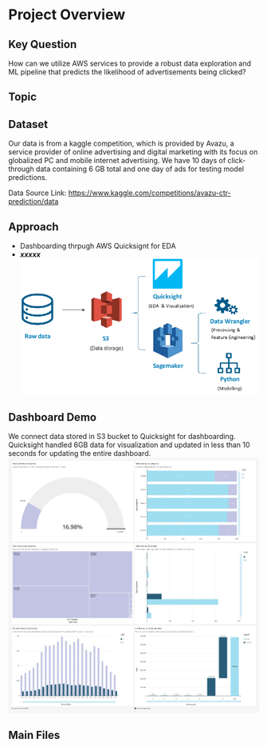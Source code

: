 # Project Overview
## Key Question
How can we utilize AWS services to provide a robust data exploration and ML pipeline that predicts the likelihood of advertisements being clicked?

## Topic

## Dataset
Our data is from a kaggle competition, which is provided by Avazu, a service provider of online advertising and digital marketing with its focus on globalized PC and mobile internet advertising. We have 10 days of click-through data containing 6 GB total and one day of ads for testing model predictions.

Data Source Link: https://www.kaggle.com/competitions/avazu-ctr-prediction/data

## Approach
- Dashboarding thrpugh AWS Quicksignt for EDA
- ***xxxxx***
![Alt text](/trendsrm1.png)

## Dashboard Demo
We connect data stored in S3 bucket to Quicksight for dashboarding. Quicksight handled 6GB data for visualization and updated in less than 10 seconds for updating the entire dashboard.
![Alt text](/dashboard_demo.jpg)

## Main Files

